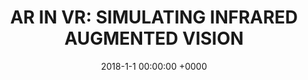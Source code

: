---
layout: project_single
image_path: img/publications/ar_vr/ar_vr.png
title: "AR IN VR: SIMULATING INFRARED AUGMENTED VISION" 
conference: "ICIP 2018 (Accepted)"
authors: Fayez Lahoud, Sabine Susstrunk
date: 2018-1-1 00:00:00 +0000
---